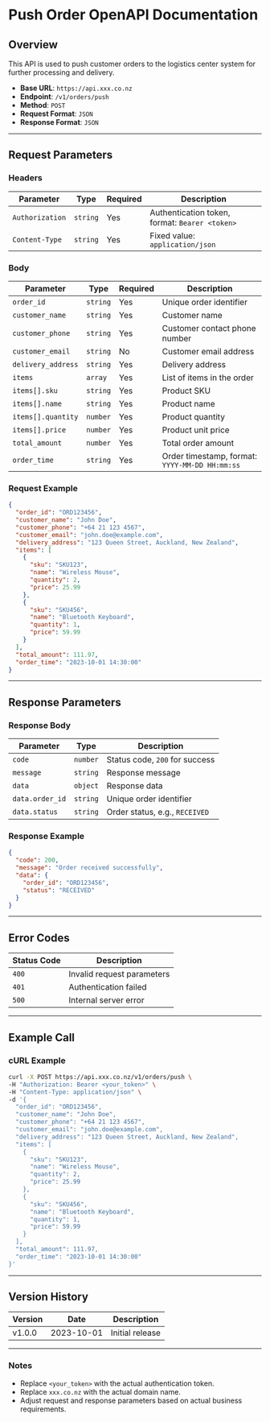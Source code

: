
# Push Order OpenAPI Documentation

## Overview
This API is used to push customer orders to the logistics center system for further processing and delivery.

- **Base URL**: `https://api.xxx.co.nz`
- **Endpoint**: `/v1/orders/push`
- **Method**: `POST`
- **Request Format**: `JSON`
- **Response Format**: `JSON`

---

## Request Parameters

### Headers

| Parameter         | Type     | Required | Description                          |
|-------------------|----------|----------|--------------------------------------|
| `Authorization`   | `string` | Yes      | Authentication token, format: `Bearer <token>` |
| `Content-Type`    | `string` | Yes      | Fixed value: `application/json`      |

### Body

| Parameter            | Type     | Required | Description                                      |
|----------------------|----------|----------|--------------------------------------------------|
| `order_id`           | `string` | Yes      | Unique order identifier                          |
| `customer_name`      | `string` | Yes      | Customer name                                   |
| `customer_phone`     | `string` | Yes      | Customer contact phone number                   |
| `customer_email`     | `string` | No       | Customer email address                          |
| `delivery_address`   | `string` | Yes      | Delivery address                                |
| `items`              | `array`  | Yes      | List of items in the order                      |
| `items[].sku`        | `string` | Yes      | Product SKU                                     |
| `items[].name`       | `string` | Yes      | Product name                                    |
| `items[].quantity`   | `number` | Yes      | Product quantity                                |
| `items[].price`      | `number` | Yes      | Product unit price                              |
| `total_amount`       | `number` | Yes      | Total order amount                              |
| `order_time`         | `string` | Yes      | Order timestamp, format: `YYYY-MM-DD HH:mm:ss`  |

### Request Example

```json
{
  "order_id": "ORD123456",
  "customer_name": "John Doe",
  "customer_phone": "+64 21 123 4567",
  "customer_email": "john.doe@example.com",
  "delivery_address": "123 Queen Street, Auckland, New Zealand",
  "items": [
    {
      "sku": "SKU123",
      "name": "Wireless Mouse",
      "quantity": 2,
      "price": 25.99
    },
    {
      "sku": "SKU456",
      "name": "Bluetooth Keyboard",
      "quantity": 1,
      "price": 59.99
    }
  ],
  "total_amount": 111.97,
  "order_time": "2023-10-01 14:30:00"
}
```

---

## Response Parameters

### Response Body

| Parameter         | Type     | Description                                      |
|-------------------|----------|--------------------------------------------------|
| `code`            | `number` | Status code, `200` for success                  |
| `message`         | `string` | Response message                                |
| `data`            | `object` | Response data                                   |
| `data.order_id`   | `string` | Unique order identifier                         |
| `data.status`     | `string` | Order status, e.g., `RECEIVED`                  |

### Response Example

```json
{
  "code": 200,
  "message": "Order received successfully",
  "data": {
    "order_id": "ORD123456",
    "status": "RECEIVED"
  }
}
```

---

## Error Codes

| Status Code | Description                          |
|-------------|--------------------------------------|
| `400`       | Invalid request parameters          |
| `401`       | Authentication failed               |
| `500`       | Internal server error               |

---

## Example Call

### cURL Example

```bash
curl -X POST https://api.xxx.co.nz/v1/orders/push \
-H "Authorization: Bearer <your_token>" \
-H "Content-Type: application/json" \
-d '{
  "order_id": "ORD123456",
  "customer_name": "John Doe",
  "customer_phone": "+64 21 123 4567",
  "customer_email": "john.doe@example.com",
  "delivery_address": "123 Queen Street, Auckland, New Zealand",
  "items": [
    {
      "sku": "SKU123",
      "name": "Wireless Mouse",
      "quantity": 2,
      "price": 25.99
    },
    {
      "sku": "SKU456",
      "name": "Bluetooth Keyboard",
      "quantity": 1,
      "price": 59.99
    }
  ],
  "total_amount": 111.97,
  "order_time": "2023-10-01 14:30:00"
}'
```

---

## Version History

| Version  | Date       | Description           |
|----------|------------|-----------------------|
| v1.0.0   | 2023-10-01 | Initial release       |

---

### Notes
- Replace `<your_token>` with the actual authentication token.
- Replace `xxx.co.nz` with the actual domain name.
- Adjust request and response parameters based on actual business requirements.
